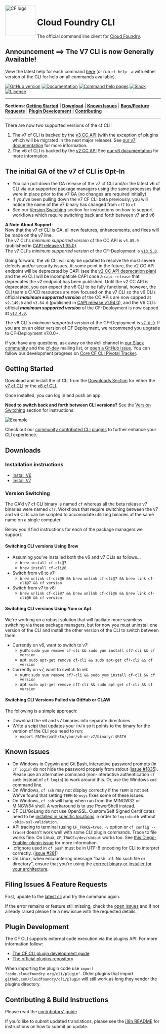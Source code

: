

<img src="https://raw.githubusercontent.com/cloudfoundry/logos/master/CF_Icon_4-colour.png" alt="CF logo" height="100" align="left"/>

# Cloud Foundry CLI
The official command line client for [Cloud Foundry](https://cloudfoundry.org).

## Announcement ==> The V7 CLI is now Generally Available!
View the latest help for each command [here](https://cli.cloudfoundry.org/en-US/v7) (or run `cf help -a` with either version of the CLI for help on all commands available).

[![GitHub version](https://badge.fury.io/gh/cloudfoundry%2Fcli.svg)](https://github.com/cloudfoundry/cli/releases/latest)
[![Documentation](https://img.shields.io/badge/docs-online-ff69b4.svg)](https://docs.cloudfoundry.org/cf-cli)
[![Command help pages](https://img.shields.io/badge/command-help-lightgrey.svg)](https://cli.cloudfoundry.org)
[![Slack](https://slack.cloudfoundry.org/badge.svg)](https://slack.cloudfoundry.org)
[![License](https://img.shields.io/badge/License-Apache%202.0-blue.svg)](https://github.com/cloudfoundry/cli/blob/master/LICENSE)

***
<p align="left">
<b>Sections: </b>
<b><a href="#getting-started">Getting Started</a></b>
|
<b><a href="#downloads">Download</a></b>
|
<b><a href="#known-issues">Known Issues</a></b>
|
<b><a href="#filing-issues--feature-requests">Bugs/Feature Requests</a></b>
|
<b><a href="#plugin-development">Plugin Development</a></b>
|
<b><a href="#contributing--build-instructions">Contributing</a></b>
</p>

***

There are now two supported versions of the cf CLI:
1. The v7 cf CLI is backed by the [v3 CC API](http://v3-apidocs.cloudfoundry.org/version/3.85.0/) (with the exception of plugins which will be migrated in the next major release). See [our v7 documentation](https://docs.cloudfoundry.org/cf-cli/v7.html) for more information.
1. The v6 cf CLI is backed by the [v2 CC API](https://apidocs.cloudfoundry.org/13.5.0/) See [our v6 documentation](https://docs.cloudfoundry.org/cf-cli) for more information.


## The initial GA of the v7 cf CLI is Opt-In  
- You can pull down the GA release of the v7 cf CLI and/or the latest v6 cf CLI via our supported package managers using the same processes that were in place prior to the v7 GA (no changes are required initially)
- If you've been pulling down the v7 CF CLI beta previously, you will notice the name of the v7 binary has changed from `cf7` to `cf`
- See our [Version Switching](#version-switching) section for instructions on how to support workflows which require switching back and forth between v7 and v6

**A Note About Support**:</br>
Now that the v7 cf CLI is GA, all new features, enhancements, and fixes will be made on the v7 line.</br>
The v7 CLI's _minimum supported version_ of the CC API is `v3.85.0` (published in [CAPI release v1.95.0](https://github.com/cloudfoundry/capi-release/releases/tag/1.95.0)).</br>
The v7 CLI's _minimum supported version_ of the CF-Deployment is [`v13.5.0`](https://github.com/cloudfoundry/cf-deployment/releases/tag/v13.5.0).

Going forward, the v6 CLI will _only_ be updated to resolve the most severe defects and/or security issues.
At some point in the future, the v2 CC API endpoint will be deprecated by CAPI (see the [v2 CC API deprecation plan](https://docs.google.com/document/d/1KFZogeeexOqFf13oKHloe2QAorLh9OqwQHp8JvBl9lY/edit?usp=sharing)) and the v6 CLI will be incompatible CAPI once a `capi-release` that deprecates the v2 endpoint has been published.
Until the v2 CC API is deprecated, you can expect the v6 CLI to be fully functional, however, the CLI team's CI/CD resources are now focused on the v7 CLI so the v6 CLIs official **_maximum supported version_** of the CC APIs are now capped at `v2.149.0` and `v3.84.0` (published in [CAPI release v1.94.0](https://github.com/cloudfoundry/capi-release/releases/tag/1.94.0)), and the V6 CLIs official **_maximum supported version_** of the CF-Deployment is now capped at [`v13.4.0`](https://github.com/cloudfoundry/cf-deployment/releases/tag/v13.4.0).
 
The v6 CLI's _minimum supported version_ of the CF-Deployment is [`v7.0.0`](https://github.com/cloudfoundry/cf-deployment/releases/tag/v7.0.0). If you are on an older version of CF Deployment, we recommend you upgrade to CF-Deployment v7.0.0+.

If you have any questions, ask away on the #cli channel in [our Slack
community](https://slack.cloudfoundry.org/) and the
[cf-dev](https://lists.cloudfoundry.org/archives/list/cf-dev@lists.cloudfoundry.org/)
mailing list, or [open a GitHub issue](https://github.com/cloudfoundry/cli/issues/new).  You can follow our development progress
on [Core CF CLI Pivotal Tracker](https://www.pivotaltracker.com/n/projects/892938).

## Getting Started

Download and install the cf CLI from the [Downloads Section](#downloads) for either the [v7 cf CLI](./doc/installation-instructions/installation-instructions-v7.md) or the [v6 cf CLI](./doc/installation-instructions/installation-instructions-v6.md).

Once installed, you can log in and push an app.

**Need to switch back and forth between CLI versions?**
See the [Version Switching](#version-switching) section for instructions.

![Example](.github/cf_example.gif)

Check out our [community contributed CLI plugins](https://plugins.cloudfoundry.org) to further enhance your CLI experience.

## Downloads

### Installation instructions
- [Install V6](./doc/installation-instructions/installation-instructions-v6.md)
- [Install V7](./doc/installation-instructions/installation-instructions-v7.md)

### Version Switching
The GA'd v7 cf CLI binary is named `cf` whereas all the beta release v7 binaries were named `cf7`.
Workflows that require switching between the v7 and v6 CLIs can be scripted to accomodate utilizing binaries of the same name on a single computer.

Below you'll find instructions for each of the package managers we support.

#### Switching CLI versions Using Brew
- Assuming you've installed both the v6 and v7 CLIs as follows...
  - `brew install cf-cli@7`
  - `brew install cf-cli@6`
- Switch from v6 to v7:
  - `brew unlink cf-cli@6 && brew unlink cf-cli@7 && brew link cf-cli@7 && cf version`
- Switch from v7 to v6:
  - `brew unlink cf-cli@7 && brew unlink cf-cli@6 && brew link cf-cli@6 && cf version`



#### Switching CLI versions Using Yum or Apt
We're working on a robust soluiton that will faciliate more seamless switching via these package managers, but for now you must uninstall one version of the CLI and install the other version of the CLI to switch between them.
- Currently on v6, want to switch to v7:
  - yum: `sudo yum remove cf-cli && sudo yum install cf7-cli && cf version`
  - apt: `sudo apt-get remove cf-cli && sudo apt-get cf7-cli && cf version`
- Currently on v7, want to switch to v6:
  - yum: `sudo yum remove cf7-cli && sudo yum install cf-cli && cf version`
  - apt: `sudo apt-get remove cf7-cli && sudo apt-get cf-cli && cf version`

#### Switching CLI Versions Pulled via GitHub or CLAW
The following is a simple approach:
- Download the v6 and v7 binaries into separate directories
- Write a scipt that updates your `PATH` so it points to the binary for the version of the CLI you need to run:
  - `export PATH=/path/to/your/v6-or-v7/binary/:$PATH`

## Known Issues

* On Windows in Cygwin and Git Bash, interactive password prompts (in `cf login`) do not hide the password properly from stdout ([issue #1835](https://github.com/cloudfoundry/cli/issues/1835)). Please use an alternative command (non-interactive authentication `cf auth` instead of `cf login`) to work around this. Or, use the Windows `cmd` command line.
* On Windows, `cf ssh` may not display correctly if the `TERM` is not set. We've found that setting `TERM` to `msys` fixes some of these issues.
* On Windows, `cf ssh` will hang when run from the MINGW32 or MINGW64 shell. A workaround is to use PowerShell instead.
* CF CLI/GoLang do not use OpenSSL. Custom/Self Signed Certificates need to be [installed in specific locations](https://docs.cloudfoundry.org/cf-cli/self-signed.html) in order to `login`/`auth` without `--skip-ssl-validation`.
* API tracing to terminal (using `CF_TRACE=true`, `-v` option or `cf config --trace`) doesn't work well with some CLI plugin commands. Trace to file works fine. On Linux, `CF_TRACE=/dev/stdout` works too. See [this Diego-Enabler plugin issue](https://github.com/cloudfoundry-attic/Diego-Enabler/issues/6) for more information.
* .cfignore used in `cf push` must be in UTF-8 encoding for CLI to interpret correctly. ([issue #281](https://github.com/cloudfoundry/cli/issues/281#issuecomment-65315518))
* On Linux, when encountering message "bash: .cf: No such file or directory", ensure that you're using the [correct binary or installer for your architecture](https://askubuntu.com/questions/133389/no-such-file-or-directory-but-the-file-exists).

## Filing Issues & Feature Requests

First, update to the [latest cli](https://github.com/cloudfoundry/cli/releases)
and try the command again.

If the error remains or feature still missing, check the [open issues](https://github.com/cloudfoundry/cli/issues) and if not already raised please file a new issue with the requested details.

## Plugin Development

The CF CLI supports external code execution via the plugins API. For more
information follow:

* [The CF CLI plugin development guide](https://github.com/cloudfoundry/cli/tree/master/plugin/plugin_examples)
* [The official plugins repository](https://plugins.cloudfoundry.org/)

When importing the plugin code use `import "code.cloudfoundry.org/cli/plugin"`.
Older plugins that import `github.com/cloudfoundry/cli/plugin` will still work
as long they vendor the plugins directory.

## Contributing & Build Instructions

Please read the [contributors' guide](.github/CONTRIBUTING.md)

If you'd like to submit updated translations, please see the [i18n README](https://github.com/cloudfoundry/cli/blob/master/cf/i18n/README-i18n.md) for instructions on how to submit an update.
